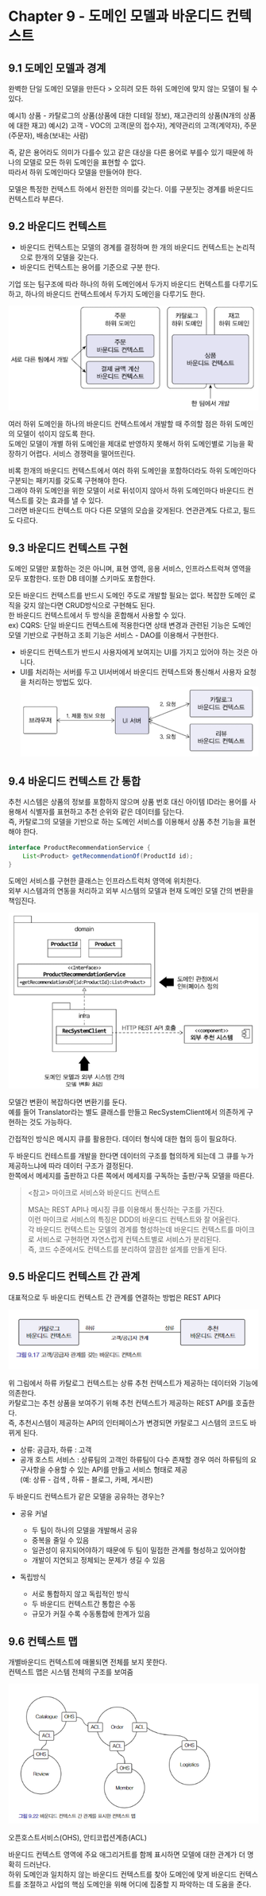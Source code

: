 # Chapter 9 - 도메인 모델과 바운디드 컨텍스트

## 9.1 도메인 모델과 경계

완벽한 단일 도메인 모델을 만든다 > 오히려 모든 하위 도메인에 맞지 않는 모델이 될 수 있다.

예시1) 상품 - 카탈로그의 상품(상품에 대한 디테일 정보), 재고관리의 상품(N개의 상품에 대한 재고)
예시2) 고객 - VOC의 고객(문의 접수자), 계약관리의 고객(계약자), 주문(주문자), 배송(보내는 사람)

즉, 같은 용어라도 의미가 다를수 있고 같은 대상을 다른 용어로 부를수 있기 때문에 하나의 모델로 모든 하위 도메인을 표현할 수 없다.  
따라서 하위 도메인마다 모델을 만들어야 한다.

모델은 특정한 컨텍스트 하에서 완전한 의미를 갖는다. 이를 구분짓는 경계를 바운디드 컨텍스트라 부른다.

## 9.2 바운디드 컨텍스트

- 바운디드 컨텍스트는 모델의 경계를 결정하며 한 개의 바운디드 컨텍스트는 논리적으로 한개의 모델을 갖는다.
- 바운디드 컨텍스트는 용어를 기준으로 구분 한다.

기업 또는 팀구조에 따라 하나의 하위 도메인에서 두가지 바운디드 컨텍스트를 다루기도 하고, 하나의 바운디드 컨텍스트에서 두가지 도메인을 다루기도 한다.

![img.png](image/img.png)

여러 하위 도메인을 하나의 바운디드 컨텍스트에서 개발할 때 주의할 점은 하위 도메인의 모델이 섞이지 않도록 한다.  
도메인 모델이 개별 하위 도메인을 제대로 반영하지 못해서 하위 도메인별로 기능을 확장하기 어렵다. 서비스 경쟁력을 떨어뜨린다.

비록 한개의 바운디드 컨텍스트에서 여러 하위 도메인을 포함하더라도 하위 도메인마다 구분되는 패키지를 갖도록 구현해야 한다.  
그래야 하위 도메인을 위한 모델이 서로 뒤섞이지 않아서 하위 도메인마다 바운디드 컨텍스트를 갖는 효과를 낼 수 있다.  
그러면 바운디드 컨텍스트 마다 다른 모델의 모습을 갖게된다. 연관관계도 다르고, 필드도 다르다.

## 9.3 바운디드 컨텍스트 구현

도메인 모델만 포함하는 것은 아니며, 표현 영역, 응용 서비스, 인프라스트럭쳐 영역을 모두 포함한다. 또한 DB 테이블 스키마도 포함한다.

모든 바운디드 컨텍스트를 반드시 도메인 주도로 개발할 필요는 없다. 복잡한 도메인 로직을 갖지 않는다면 CRUD방식으로 구현해도 된다.  
한 바운디드 컨텍스트에서 두 방식을 혼합해서 사용할 수 있다.  
ex) CQRS: 단일 바운디드 컨텍스트에 적용한다면 상태 변경과 관련된 기능은 도메인 모델 기반으로 구현하고 조회 기능은 서비스 - DAO를 이용해서 구현한다.

- 바운디드 컨텍스트가 반드시 사용자에게 보여지는 UI를 가지고 있어야 하는 것은 아니다.
- UI를 처리하는 서버를 두고 UI서버에서 바운디드 컨텍스트와 통신해서 사용자 요청을 처리하는 방법도 있다.
![img.png](image/img2.png)


## 9.4 바운디드 컨텍스트 간 통합

추천 시스템은 상품의 정보를 포함하지 않으며 상품 번호 대신 아이템 ID라는 용어를 사용해서 식별자를 표현하고 추천 순위와 같은 데이터를 담는다.  
즉, 카탈로그의 모델을 기반으로 하는 도메인 서비스를 이용해서 상품 추천 기능을 표현해야 한다.

````java
interface ProductRecommendationService {    
    List<Product> getRecommendationOf(ProductId id);
}
````
도메인 서비스를 구현한 클래스는 인프라스트럭처 영역에 위치한다.  
외부 시스템과의 연동을 처리하고 외부 시스템의 모델과 현재 도메인 모델 간의 변환을 책임진다.  

![img.png](image/img3.png)

모델간 변환이 복잡하다면 변환기를 둔다.  
예를 들어 Translator라는 별도 클래스를 만들고 RecSystemClient에서 의존하게 구현하는 것도 가능하다.

간접적인 방식은 메시지 큐를 활용한다. 데이터 형식에 대한 협의 등이 필요하다.

두 바운디드 컨테스트를 개발을 한다면 데이터의 구조를 협의하게 되는데 그 큐를 누가 제공하느냐에 따라 데이터 구조가 결정된다.  
한쪽에서 메세지를 출판하고 다른 쪽에서 메세지를 구독하는 출판/구독 모델을 따른다.

> <참고> 마이크로 서비스와 바운디드 컨텍스트   
> 
> MSA는 REST API나 메시징 큐를 이용해서 통신하는 구조를 가진다.  
> 이런 마이크로 서비스의 특징은 DDD의 바운디드 컨텍스트와 잘 어울린다.  
> 각 바운디드 컨텍스트는 모델의 경계를 형성하는데 바운디드 컨텍스트를 마이크로 서비스로 구현하면 자연스럽게 컨텍스트별로 서비스가 분리된다.  
> 즉, 코드 수준에서도 컨텍스트를 분리하여 깔끔한 설계를 만들게 된다.

## 9.5 바운디드 컨텍스트 간 관계

대표적으로 두 바운디드 컨텍스트 간 관계를 연결하는 방법은 REST API다

![img.png](image/img4.png)

위 그림에서 하류 카탈로그 컨텍스트는 상류 추천 컨텍스트가 제공하는 데이터와 기능에 의존한다.  
카탈로그는 추천 상품을 보여주기 위해 추천 컨텍스트가 제공하는 REST API를 호출한다.  
즉, 추천시스템이 제공하는 API의 인터페이스가 변경되면 카탈로그 시스템의 코드도 바뀌게 된다.

- 상류: 공급자, 하류 : 고객  
- 공개 호스트 서비스 : 상류팀의 고객인 하류팀이 다수 존재할 경우 여러 하류팀의 요구사항을 수용할 수 있는 API를 만들고 서비스 형태로 제공  
(예: 상류 - 검색 , 하류 - 블로그, 카페, 게시판)

두 바운디드 컨텍스트가 같은 모델을 공유하는 경우는? 

- 공유 커널  
  - 두 팀이 하나의 모델을 개발해서 공유  
  - 중복을 줄일 수 있음  
  - 일관성이 유지되어야하기 때문에 두 팀이 밀접한 관계를 형성하고 있어야함  
  - 개발이 지연되고 정체되는 문제가 생길 수 있음 

- 독립방식  
  - 서로 통합하지 않고 독립적인 방식  
  - 두 바운디드 컨텍스트간 통합은 수동  
  - 규모가 커질 수록 수동통합에 한계가 있음


## 9.6 컨텍스트 맵

개별바운디드 컨텍스트에 매몰되면 전체를 보지 못한다.  
컨텍스트 맵은 시스템 전체의 구조를 보여줌

![img.png](image/img5.png)

오픈호스트서비스(OHS), 안티코럽션계층(ACL)

바운디드 컨텍스트 영역에 주요 애그리거트를 함께 표시하면 모델에 대한 관계가 더 명확히 드러난다.  
하위 도메인과 일치하지 않는 바운디드 컨텍스트를 찾아 도메인에 맞게 바운디드 컨텍스트를 조절하고 사업의 핵심 도메인을 위해 어디에 집중할 지 파악하는 데 도움을 준다.